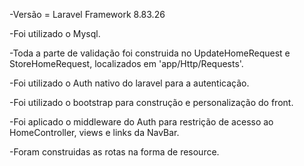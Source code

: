 -Versão = Laravel Framework 8.83.26

-Foi utilizado o Mysql.

-Toda a parte de validação foi construida no UpdateHomeRequest e StoreHomeRequest, localizados em 'app/Http/Requests'.

-Foi utilizado o Auth nativo do laravel para a autenticação.

-Foi utilizado o bootstrap para construção e personalização do front.

-Foi aplicado o middleware do Auth para restrição de acesso ao HomeController, views e links da NavBar.

-Foram construidas as rotas na forma de resource.



